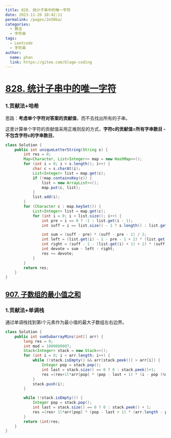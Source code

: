 ```yaml
---
title: 828. 统计子串中的唯一字符
date: 2023-11-26 10:42:11
permalink: /pages/2e50ba/
categories:
  - 算法
  - 字符串
tags:
  - Leetcode
  - 字符串
author: 
  name: phan
  link: https://gitee.com/blage-coding
---
```

# [828. 统计子串中的唯一字符](https://leetcode.cn/problems/count-unique-characters-of-all-substrings-of-a-given-string/)

### 1.贡献法+哈希

思路：**考虑单个字符对答案的贡献值**，而不去找出所有的子串。

这里计算单个字符的贡献值采用正难则反的方式，**字符c的贡献值=所有字串数目 - 不包含字符c的字串数目**。

```java
class Solution {
    public int uniqueLetterString(String s) {
        int res = 0;
        Map<Character, List<Integer>> map = new HashMap<>();
        for (int i = 0; i < s.length(); i++) {
            char c = s.charAt(i);
            List<Integer> list = map.get(c);
            if (!map.containsKey(c)) {
                list = new ArrayList<>();
                map.put(c, list);
            }
            list.add(i);
        }
        for (Character c : map.keySet()) {
            List<Integer> list = map.get(c);
            for (int i = 0; i < list.size(); i++) {
                int pre = i == 0 ? -1 : list.get(i - 1);
                int suff = i == list.size() - 1 ? s.length() : list.get(i + 1);

                int sum = (suff - pre) * (suff - pre - 1) / 2;
                int left = (list.get(i) - 1 - pre - 1 + 2) * (list.get(i) - pre - 1) / 2;
                int right = (suff - 1 - (list.get(i) + 1) + 2) * (suff - 1 - (list.get(i) + 1) + 1) / 2;
                int devote = sum - left - right;
                res += devote;
            }
        }
        return res;
    }
}
```

## [907. 子数组的最小值之和](https://leetcode.cn/problems/sum-of-subarray-minimums/)

### 1.贡献法+单调栈

通过单调栈找到第i个元素作为最小值的最大子数组左右边界。

```java
class Solution {
    public int sumSubarrayMins(int[] arr) {
        long res = 0;
        int mod = 1000000007;
        Stack<Integer> stack = new Stack<>();
        for (int i = 0; i < arr.length; i++) {
            while (!stack.isEmpty() && arr[stack.peek()] > arr[i]) {
                Integer pop = stack.pop();
                int last = stack.size() == 0 ? 0 : stack.peek()+1;
                res =(res+1l*arr[pop] * (pop - last + 1) * (i - pop )%mod)%mod;
            }
            stack.push(i);
        }

        while (!stack.isEmpty()) {
            Integer pop = stack.pop();
            int last = stack.size() == 0 ? 0 : stack.peek() + 1;
            res =(res+ 1l*arr[pop] * (pop - last + 1) * (arr.length - pop)%mod)%mod;
        }
        return (int)res;
    }
}
```

